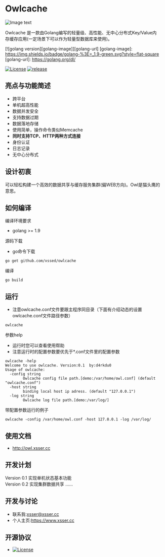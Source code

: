 # Owlcache

![Image text](https://github.com/xssed/owlcache/blob/master/assets/owl.jpg?raw=true)



Owlcache 是一款由Golang编写的轻量级、高性能、无中心分布式Key/Value内存缓存应用(一定场景下可以作为轻量型数据库来使用)。  

[![golang version][golang-image]][golang-url]
[golang-image]: https://img.shields.io/badge/golang-%3E=_1.9-green.svg?style=flat-square
[golang-url]: https://golang.org/dl/

[![License](https://img.shields.io/github/license/xssed/owlcache.svg)](https://github.com/xssed/owlcache/blob/master/LICENSE)
[![release](https://img.shields.io/github/release/xssed/owlcache.svg?style=popout-square)](https://github.com/xssed/owlcache/releases)



## 亮点与功能简述

* 跨平台
* 单机超高性能
* 数据并发安全
* 支持数据过期
* 数据落地存储
* 使用简单，操作命令类似Memcache
* **同时支持TCP、HTTP两种方式连接**
* 身份认证
* 日志记录
* 无中心分布式


## 设计初衷

可以轻松构建一个高效的数据共享与缓存服务集群(偏WEB方向)。Owl是猫头鹰的意思。


## 如何编译

编译环境要求
* golang >= 1.9

源码下载
* go命令下载
```shell
go get github.com/xssed/owlcache
```

编译
```shell
go build
```

## 运行
* 注意owlcache.conf文件要跟主程序同目录（下面有介绍动态的设置owlcache.conf文件路径参数）
```shell
owlcache
```

参数help
* 运行时您可以查看使用帮助 
* 注意运行时的配置参数要优先于*.conf文件里的配置参数

```shell
owlcache -help
Welcome to use owlcache. Version:0.1  by:d4rkdu0
Usage of owlcache:
  -config string
        Owlcache config file path.[demo:/var/home/owl.conf] (default "owlcache.conf")
  -host string
        binding local host ip adress. (default "127.0.0.1")
  -log string
        Owlcache log file path.[demo:/var/log/]
```

带配置参数运行的例子
```shell
owlcache -config /var/home/owl.conf -host 127.0.0.1 -log /var/log/
```


## 使用文档
- http://owl.xsser.cc


## 开发计划

Version 0.1 实现单机状态基本功能  
Version 0.2 实现集群数据共享
...... 


## 开发与讨论
- 联系我:xsser@xsser.cc
- 个人主页:https://www.xsser.cc

## 开源协议
- [![License](https://img.shields.io/github/license/xssed/owlcache.svg)](https://github.com/xssed/owlcache/blob/master/LICENSE)

